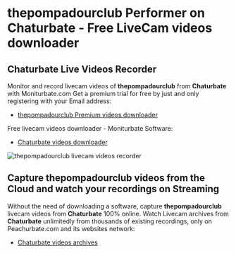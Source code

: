 # thepompadourclub Performer on Chaturbate - Free LiveCam videos downloader

## Chaturbate Live Videos Recorder

Monitor and record livecam videos of **thepompadourclub** from **Chaturbate** with Moniturbate.com
Get a premium trial for free by just and only registering with your Email address:
* [thepompadourclub Premium videos downloader](https://moniturbate.com/request-demo-licence-key.html)

Free livecam videos downloader - Moniturbate Software:
* [Chaturbate videos downloader](https://moniturbate.com/moniturbate-download-software.html)

![thepompadourclub livecam videos recorder](https://peachurnet.com/templates/moniturbate-software.png)


## Capture thepompadourclub videos from the Cloud and watch your recordings on Streaming

Without the need of downloading a software, capture **thepompadourclub** livecam videos from **Chaturbate** 100% online.
Watch Livecam archives from **Chaturbate** unlimitedly from thousands of existing recordings, only on Peachurbate.com and its websites network:
* [Chaturbate videos archives](https://peachurnet.com/)